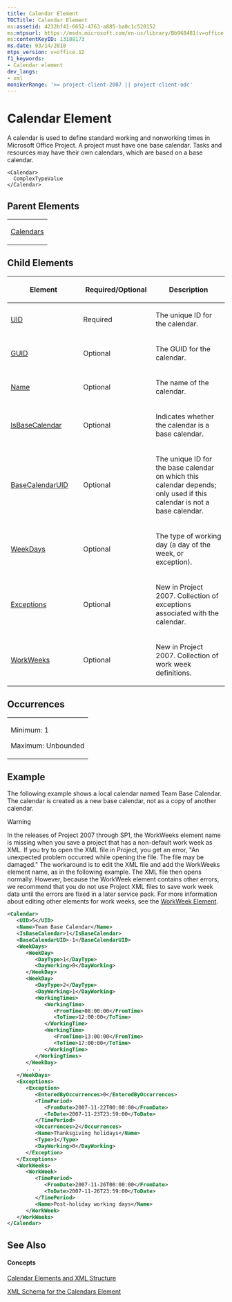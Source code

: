 ```yaml
---
title: Calendar Element
TOCTitle: Calendar Element
ms:assetid: 4232bf41-6652-4763-a885-ba0c1c520152
ms:mtpsurl: https://msdn.microsoft.com/en-us/library/Bb968481(v=office.12)
ms:contentKeyID: 13188173
ms.date: 03/14/2018
mtps_version: v=office.12
f1_keywords:
- Calendar element
dev_langs:
- xml
monikerRange: '>= project-client-2007 || project-client-odc'
---
```


# Calendar Element




A calendar is used to define standard working and nonworking times in Microsoft Office Project. A project must have one base calendar. Tasks and resources may have their own calendars, which are based on a base calendar.

    <Calendar>
      ComplexTypeValue
    </Calendar>

## Parent Elements

<table>
<colgroup>
<col style="width: 100%" />
</colgroup>
<tbody>
<tr class="odd">
<td><p><a href="calendars-element.md">Calendars</a></p></td>
</tr>
</tbody>
</table>

## Child Elements

<table>
<colgroup>
<col style="width: 33%" />
<col style="width: 33%" />
<col style="width: 33%" />
</colgroup>
<thead>
<tr class="header">
<th><p>Element</p></th>
<th><p>Required/Optional</p></th>
<th><p>Description</p></th>
</tr>
</thead>
<tbody>
<tr class="even">
<td><p><a href="uid-element.md">UID</a></p></td>
<td><p>Required</p></td>
<td><p>The unique ID for the calendar.</p></td>
</tr>
<tr class="odd">
<td><p><a href="guid-element-multiple-parents.md">GUID</a></p></td>
<td><p>Optional</p></td>
<td><p>The GUID for the calendar.</p></td>
</tr>
<tr class="even">
<td><p><a href="name-element.md">Name</a></p></td>
<td><p>Optional</p></td>
<td><p>The name of the calendar.</p></td>
</tr>
<tr class="odd">
<td><p><a href="isbasecalendar-element.md">IsBaseCalendar</a></p></td>
<td><p>Optional</p></td>
<td><p>Indicates whether the calendar is a base calendar.</p></td>
</tr>
<tr class="even">
<td><p><a href="basecalendaruid-element.md">BaseCalendarUID</a></p></td>
<td><p>Optional</p></td>
<td><p>The unique ID for the base calendar on which this calendar depends; only used if this calendar is not a base calendar.</p></td>
</tr>
<tr class="odd">
<td><p><a href="weekdays-element.md">WeekDays</a></p></td>
<td><p>Optional</p></td>
<td><p>The type of working day (a day of the week, or exception).</p></td>
</tr>
<tr class="even">
<td><p><a href="exceptions-element.md">Exceptions</a></p></td>
<td><p>Optional</p></td>
<td><p>New in Project 2007. Collection of exceptions associated with the calendar.</p></td>
</tr>
<tr class="odd">
<td><p><a href="workweeks-element.md">WorkWeeks</a></p></td>
<td><p>Optional</p></td>
<td><p>New in Project 2007. Collection of work week definitions.</p></td>
</tr>
</tbody>
</table>

## Occurrences

<table>
<colgroup>
<col style="width: 100%" />
</colgroup>
<tbody>
<tr class="odd">
<td><p>Minimum: 1</p>
<p>Maximum: Unbounded</p></td>
</tr>
</tbody>
</table>

## Example

The following example shows a local calendar named Team Base Calendar. The calendar is created as a new base calendar, not as a copy of another calendar.


> [!WARNING]
> In the releases of Project 2007 through SP1, the WorkWeeks element name is missing when you save a project that has a non-default work week as XML. If you try to open the XML file in Project, you get an error, "An unexpected problem occurred while opening the file. The file may be damaged." The workaround is to edit the XML file and add the WorkWeeks element name, as in the following example. The XML file then opens normally. However, because the WorkWeek element contains other errors, we recommend that you do not use Project XML files to save work week data until the errors are fixed in a later service pack. For more information about editing other elements for work weeks, see the <A href="workweek-element.md">WorkWeek Element</A>.


``` xml
<Calendar>
   <UID>5</UID>
   <Name>Team Base Calendar</Name>
   <IsBaseCalendar>1</IsBaseCalendar>
   <BaseCalendarUID>-1</BaseCalendarUID>
   <WeekDays>
      <WeekDay>
         <DayType>1</DayType>
         <DayWorking>0</DayWorking>
      </WeekDay>
      <WeekDay>
         <DayType>2</DayType>
         <DayWorking>1</DayWorking>
         <WorkingTimes>
            <WorkingTime>
               <FromTime>08:00:00</FromTime>
               <ToTime>12:00:00</ToTime>
            </WorkingTime>
            <WorkingTime>
               <FromTime>13:00:00</FromTime>
               <ToTime>17:00:00</ToTime>
            </WorkingTime>
         </WorkingTimes>
      </WeekDay>
      . . .
   </WeekDays>
   <Exceptions>
      <Exception>
         <EnteredByOccurrences>0</EnteredByOccurrences>
         <TimePeriod>
            <FromDate>2007-11-22T00:00:00</FromDate>
            <ToDate>2007-11-23T23:59:00</ToDate>
         </TimePeriod>
         <Occurrences>2</Occurrences>
         <Name>Thanksgiving holidays</Name>
         <Type>1</Type>
         <DayWorking>0</DayWorking>
      </Exception>
   </Exceptions>
   <WorkWeeks>
      <WorkWeek>
         <TimePeriod>
            <FromDate>2007-11-26T00:00:00</FromDate>
            <ToDate>2007-11-26T23:59:00</ToDate>
         </TimePeriod>
         <Name>Post-holiday working days</Name>
      </WorkWeek>
   </WorkWeeks>
</Calendar>
```

## See Also

#### Concepts

[Calendar Elements and XML Structure](calendar-elements-and-xml-structure.md)

[XML Schema for the Calendars Element](xml-schema-for-the-calendars-element.md)


